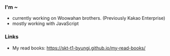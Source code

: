 ### I'm ~
- currently working on Woowahan brothers. (Previously Kakao Enterprise)
- mostly working with JavaScript

### Links
- My read books: https://skt-t1-byungi.github.io/my-read-books/
